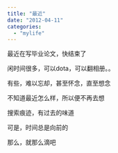 ```yaml
---
title: "最近"
date: "2012-04-11"
categories: 
  - "mylife"
---
```


最近在写毕业论文，快结束了

闲时间很多，可以dota，可以翻相册。。

有些，难以忘却，甚至怀念，直至想念

不知道最近怎么样，所以便不再去想

搜索痕迹，有过去的味道

可是，时间总是向前的

那么，就那么滴吧
